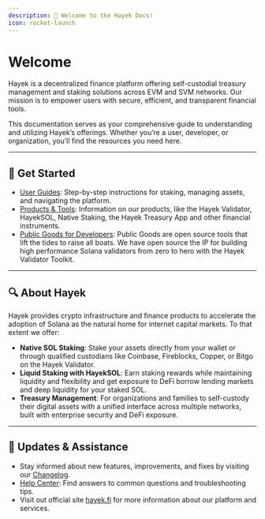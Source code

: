 ```yaml
---
description: 👋 Welcome to the Hayek Docs!
icon: rocket-launch
---
```


# Welcome

Hayek is a decentralized finance platform offering self-custodial treasury management and staking solutions across EVM and SVM networks. Our mission is to empower users with secure, efficient, and transparent financial tools.

This documentation serves as your comprehensive guide to understanding and utilizing Hayek’s offerings. Whether you’re a user, developer, or organization, you’ll find the resources you need here.

***

## 🧭 Get Started

* [User Guides](https://app.gitbook.com/o/-Mho0v06aLyRswwR2tPZ/s/GT6ADSFtSw90Prmfh09q/): Step-by-step instructions for staking, managing assets, and navigating the platform.
* [Products & Tools](https://app.gitbook.com/o/-Mho0v06aLyRswwR2tPZ/s/vlgg2VNderoBR8V8AFwh/): Information on our products, like the Hayek Validator, HayekSOL, Native Staking, the Hayek Treasury App and other financial instruments.
* [Public Goods for Developers](broken-reference): Public Goods are open source tools that lift the tides to raise all boats. We have open source the IP for building high performance Solana validators from zero to hero with the Hayek Validator Toolkit.

***

## 🔍 About Hayek

Hayek provides crypto infrastructure and finance products to accelerate the adoption of Solana as the natural home for internet capital markets. To that extent we offer:

* **Native SOL Staking**: Stake your assets directly from your wallet or through qualified custodians like Coinbase, Fireblocks, Copper, or Bitgo on the Hayek Validator.
* **Liquid Staking with HayekSOL**: Earn staking rewards while maintaining liquidity and flexibility and get exposure to DeFi borrow lending markets and deep liquidity for your staked SOL.
* **Treasury Management**: For organizations and families to self-custody their digital assets with a unified interface across multiple networks, built with enterprise security and DeFi exposure.

***

## 💬 Updates & Assistance

* Stay informed about new features, improvements, and fixes by visiting our [Changelog](https://app.gitbook.com/o/-Mho0v06aLyRswwR2tPZ/s/HxBCuVGbTYJLVN3hoLRp/).
* [Help Center](https://app.gitbook.com/o/-Mho0v06aLyRswwR2tPZ/s/M1JZUw5jRA9oHszCEe20/): Find answers to common questions and troubleshooting tips.
* Visit out official site [hayek.fi](https://hayek.fi) for more information about our platform and services.
